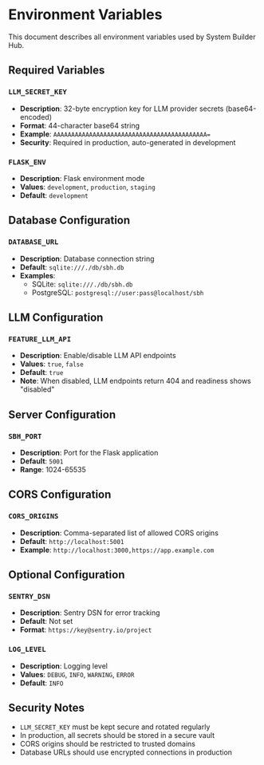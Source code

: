 # Environment Variables

This document describes all environment variables used by System Builder Hub.

## Required Variables

### `LLM_SECRET_KEY`
- **Description**: 32-byte encryption key for LLM provider secrets (base64-encoded)
- **Format**: 44-character base64 string
- **Example**: `AAAAAAAAAAAAAAAAAAAAAAAAAAAAAAAAAAAAAAAAAAA=`
- **Security**: Required in production, auto-generated in development

### `FLASK_ENV`
- **Description**: Flask environment mode
- **Values**: `development`, `production`, `staging`
- **Default**: `development`

## Database Configuration

### `DATABASE_URL`
- **Description**: Database connection string
- **Default**: `sqlite:///./db/sbh.db`
- **Examples**: 
  - SQLite: `sqlite:///./db/sbh.db`
  - PostgreSQL: `postgresql://user:pass@localhost/sbh`

## LLM Configuration

### `FEATURE_LLM_API`
- **Description**: Enable/disable LLM API endpoints
- **Values**: `true`, `false`
- **Default**: `true`
- **Note**: When disabled, LLM endpoints return 404 and readiness shows "disabled"

## Server Configuration

### `SBH_PORT`
- **Description**: Port for the Flask application
- **Default**: `5001`
- **Range**: 1024-65535

## CORS Configuration

### `CORS_ORIGINS`
- **Description**: Comma-separated list of allowed CORS origins
- **Default**: `http://localhost:5001`
- **Example**: `http://localhost:3000,https://app.example.com`

## Optional Configuration

### `SENTRY_DSN`
- **Description**: Sentry DSN for error tracking
- **Default**: Not set
- **Format**: `https://key@sentry.io/project`

### `LOG_LEVEL`
- **Description**: Logging level
- **Values**: `DEBUG`, `INFO`, `WARNING`, `ERROR`
- **Default**: `INFO`

## Security Notes

- `LLM_SECRET_KEY` must be kept secure and rotated regularly
- In production, all secrets should be stored in a secure vault
- CORS origins should be restricted to trusted domains
- Database URLs should use encrypted connections in production
